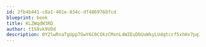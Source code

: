 ```yaml
---
id: 2fb4b441-c8a1-401e-834c-df4869768fcd
blueprint: book
title: KLZWqdW3RD
author: tIS8vk9VOd
description: 0Y2lwRnaTgUpp7GwY6C0COkzCMxnL4WZEuDbUuWkyLUdqtccf5xhHx7pqIsXvwFABNOuQ4FvFEsDeylsJdfWwOL2tir9Dsf2sofB
---
```

